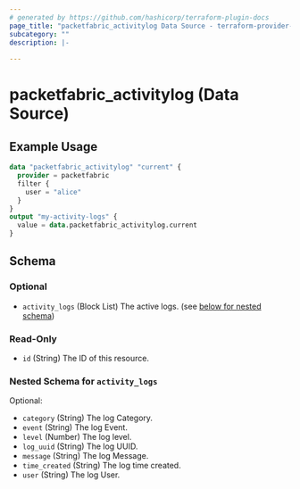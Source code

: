 ```yaml
---
# generated by https://github.com/hashicorp/terraform-plugin-docs
page_title: "packetfabric_activitylog Data Source - terraform-provider-packetfabric"
subcategory: ""
description: |-
  
---
```


# packetfabric_activitylog (Data Source)



## Example Usage

```terraform
data "packetfabric_activitylog" "current" {
  provider = packetfabric
  filter {
    user = "alice"
  }
}
output "my-activity-logs" {
  value = data.packetfabric_activitylog.current
}
```

<!-- schema generated by tfplugindocs -->
## Schema

### Optional

- `activity_logs` (Block List) The active logs. (see [below for nested schema](#nestedblock--activity_logs))

### Read-Only

- `id` (String) The ID of this resource.

<a id="nestedblock--activity_logs"></a>
### Nested Schema for `activity_logs`

Optional:

- `category` (String) The log Category.
- `event` (String) The log Event.
- `level` (Number) The log level.
- `log_uuid` (String) The log UUID.
- `message` (String) The log Message.
- `time_created` (String) The log time created.
- `user` (String) The log User.


